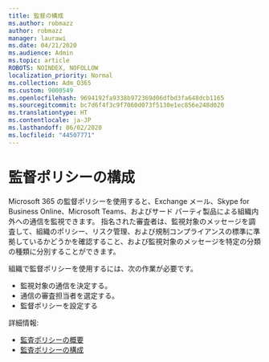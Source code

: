 ```yaml
---
title: 監督の構成
ms.author: robmazz
author: robmazz
manager: laurawi
ms.date: 04/21/2020
ms.audience: Admin
ms.topic: article
ROBOTS: NOINDEX, NOFOLLOW
localization_priority: Normal
ms.collection: Adm_O365
ms.custom: 9000549
ms.openlocfilehash: 9694192fa9338b972369d06dfbd3fa648dcb1165
ms.sourcegitcommit: bc7d6f4f3c9f7060d073f5130e1ec856e248d020
ms.translationtype: HT
ms.contentlocale: ja-JP
ms.lasthandoff: 06/02/2020
ms.locfileid: "44507771"
---
```

# <a name="configure-supervision-policies"></a>監督ポリシーの構成

Microsoft 365 の監督ポリシーを使用すると、Exchange メール、Skype for Business Online、Microsoft Teams、およびサード パーティ製品による組織内外への通信を監視できます。 指名された審査者は、監視対象のメッセージを調査して、組織のポリシー、リスク管理、および規制コンプライアンスの標準に準拠しているかどうかを確認すること、および監視対象のメッセージを特定の分類の種類に分別することができます。

組織で監督ポリシーを使用するには、次の作業が必要です。

- 監視対象の通信を決定する。
- 通信の審査担当者を選定する。
- 監督ポリシーを設定する

詳細情報:

- [監査ポリシーの概要](https://docs.microsoft.com/microsoft-365/compliance/supervision-policies)
- [監査ポリシーの構成](https://docs.microsoft.com/microsoft-365/compliance/configure-supervision-policies)
